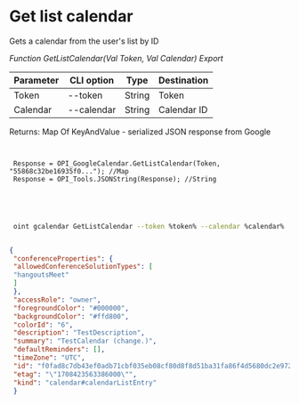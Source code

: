 ﻿---
sidebar_position: 3
---

# Get list calendar
 Gets a calendar from the user's list by ID


*Function GetListCalendar(Val Token, Val Calendar) Export*

 | Parameter | CLI option | Type | Destination |
 |-|-|-|-|
 | Token | --token | String | Token |
 | Calendar | --calendar | String | Calendar ID |

 
 Returns: Map Of KeyAndValue - serialized JSON response from Google

```bsl title="Code example"
	
 
 Response = OPI_GoogleCalendar.GetListCalendar(Token, "55868c32be16935f0..."); //Map
 Response = OPI_Tools.JSONString(Response); //String
 
 
	
```

```sh title="CLI command example"
 
 oint gcalendar GetListCalendar --token %token% --calendar %calendar%


```


```json title="Result"

{
 "conferenceProperties": {
 "allowedConferenceSolutionTypes": [
 "hangoutsMeet"
 ]
 },
 "accessRole": "owner",
 "foregroundColor": "#000000",
 "backgroundColor": "#ffd800",
 "colorId": "6",
 "description": "TestDescription",
 "summary": "TestCalendar (change.)",
 "defaultReminders": [],
 "timeZone": "UTC",
 "id": "f0fad8c7db43ef0adb71cbf035eb08cf80d8f8d51ba31fa86f4d5680dc2e9725@group.calendar.google.com",
 "etag": "\"1708423563386000\"",
 "kind": "calendar#calendarListEntry"
 }

```
